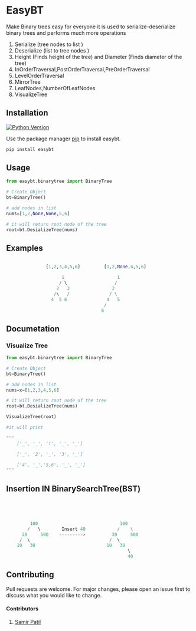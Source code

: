 
# EasyBT

Make Binary trees easy for everyone it is used to serialize-deserialize  binary trees and performs much more operations
1. Serialize (tree nodes to list )
2. Deserialize (list to tree nodes )
3. Height (Finds height of the tree) and Diameter (Finds diameter of the tree)
4. InOrderTraversal,PostOrderTraversal,PreOrderTraversal
5. LevelOrderTraversal
6. MirrorTree
7. LeafNodes,NumberOfLeafNodes
8. VisualizeTree

## Installation
[![Python Version](https://img.shields.io/badge/python-3.0-brightgreen.svg)](https://python.org)

Use the package manager [pip](pypi.org/project/easybt/) to install easybt.

```bash
pip install easybt
```

## Usage

```python
from easybt.binarytree import BinaryTree

# Create Object
bt=BinaryTree()

# add nodes in list
nums=[1,2,None,None,5,6]

# it will return root node of the tree
root=bt.DesializeTree(nums)


```
## Examples

```python

               [1,2,3,4,5,6]         [1,2,None,4,5,6]

                     1                    1
                    / \                  / 
                   2   3                2  
                  /\   /               / \
                 4  5 6               4   5    
                                     /
                                    6      
```

## Documetation
### Visualize Tree

```python
from easybt.binarytree import BinaryTree

# Create Object
bt=BinaryTree()

# add nodes in list
nums=x=[1,2,3,4,5,6]

# it will return root node of the tree
root=bt.DesializeTree(nums) 

VisualizeTree(root)

#it will print

"""
    ['_', '_', '1', '_', '_']

    ['_', '2', '_', '3', '_']

    ['4', '_','5,6', '_', '_']
"""

```
## Insertion IN BinarySearchTree(BST)
```python
        
         
```

```python

         100                               100
        /   \        Insert 40            /    \
      20     500    --------->          20     500 
     /  \                              /  \  
    10   30                           10   30
                                              \   
                                              40
```


## Contributing
Pull requests are welcome. For major changes, please open an issue first to discuss what you would like to change.

#### Contributors

1. [Samir Patil](https://github.com/samirpatil2000)
